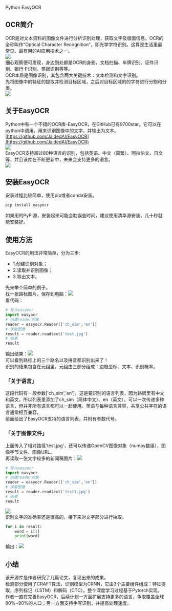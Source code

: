 Python EasyOCR
<a name="LZtm7"></a>
## OCR简介
OCR是对文本资料的图像文件进行分析识别处理，获取文字及版面信息。OCR的全称叫作“Optical Character Recognition”，即光学字符识别。这算是生活里最常见、最有用的AI应用技术之一。<br />![](./img/1610086475086-3902ed8a-22bd-48a4-9394-d86b6c15edd4.png)<br />细心观察便可发现，身边到处都是OCR的身影，文档扫描、车牌识别、证件识别、银行卡识别、票据识别等等。<br />OCR本质是图像识别，其包含两大关键技术：文本检测和文字识别。<br />先将图像中的特征的提取并检测目标区域，之后对目标区域的的字符进行分割和分类。<br />![](./img/1610086475072-27f594d4-fd93-43c6-bf23-19b3b78eef4e.png)
<a name="i556v"></a>
## 关于EasyOCR
Python中有一个不错的OCR库-EasyOCR，在GitHub已有9700star。它可以在python中调用，用来识别图像中的文字，并输出为文本。<br />[https://github.com/JaidedAI/EasyOCR](https://github.com/JaidedAI/EasyOCR)<br />![](./img/1610086475043-46f11d79-5773-4c6f-b84c-101d4ed093fe.png)<br />EasyOCR支持超过80种语言的识别，包括英语、中文（简繁）、阿拉伯文、日文等，并且该库在不断更新中，未来会支持更多的语言。<br />![](./img/1610086475092-fbaca51b-c69f-44c0-b87e-b2977f2913ce.png)
<a name="Ivqpc"></a>
## 安装EasyOCR
安装过程比较简单，使用pip或者conda安装。
```bash
pip install easyocr
```
如果用的PyPl源，安装起来可能会耽误些时间，建议使用清华源安装，几十秒就能安装好。
<a name="MRTMr"></a>
## 使用方法
EasyOCR的用法非常简单，分为三步:

- 1.创建识别对象；
- 2.读取并识别图像；
- 3.导出文本。

先来举个简单的例子。<br />找一张路标图片，保存到电脑：![](./img/1610086475054-374c6a32-0f7a-452c-a82c-99bb99b48643.png)<br />看代码：
```python
# 导入easyocr
import easyocr
# 创建reader对象
reader = easyocr.Reader(['ch_sim','en']) 
# 读取图像
result = reader.readtext('test.jpg')
# 结果
result
```
输出结果：![](./img/1610086475091-0ffd30f5-5121-44ce-80ec-dcc19dcc05af.png)<br />可以看到路标上的三个路名以及拼音都识别出来了！<br />识别的结果包含在元组里，元组由三部分组成：边框坐标、文本、识别概率。
<a name="9gjfg"></a>
### 「关于语言」
这段代码有一段参数['ch_sim','en']，这是要识别的语言列表，因为路牌里有中文和英文，所以列表里添加了ch_sim（简体中文）、en（英文）。可以一次传递多种语言，但并非所有语言都可以一起使用。英语与每种语言兼容，共享公共字符的语言通常相互兼容。<br />前面给出了EasyOCR支持的语言列表，并附有参数代号。
<a name="Mgvs0"></a>
### 「关于图像文件」
上面传入了相对路径'test.jpg'，还可以传递OpenCV图像对象（numpy数组）、图像字节文件、图像URL。<br />再读取一张文字较多的新闻稿图片：![](./img/1610086475154-5a3eaea2-d03e-424c-8d48-81e109014a8f.png)
```python
# 导入easyocr
import easyocr
# 创建reader对象
reader = easyocr.Reader(['ch_sim','en']) 
# 读取图像
result = reader.readtext('test1.jpg')
# 结果
result
```
![](./img/1610086475116-9c93e711-77d7-4f61-a80a-b2c689b89b53.png)<br />识别文字的准确率还是很高的，接下来对文字部分进行抽取。
```python
for i in result:
    word = i[1]
    print(word)
```
输出：![](./img/1610086475153-51ead185-e573-498f-a486-04705e123134.png)
<a name="l4jZ7"></a>
## 小结
该开源库是作者研究了几篇论文，复现出来的成果。<br />检测部分使用了CRAFT算法，识别模型为CRNN，它由3个主要组件组成：特征提取，序列标记（LSTM）和解码（CTC）。整个深度学习过程基于Pytorch实现。<br />作者一直在完善EasyOCR，后续计划一方面扩展支持更多的语言，争取覆盖全球80%~90%的人口；另一方面支持手写识别，并提高处理速度。
